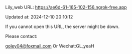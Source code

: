 Lily_web URL: https://ae6d-61-165-102-156.ngrok-free.app

Updated at: 2024-12-10 20:10:12

If you cannot open this URL, the server might be down.

Please contact: 

goley04@foxmail.com Or Wechat:GL_yeaH